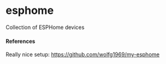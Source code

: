 # esphome

Collection of ESPHome devices


#### References

Really nice setup: https://github.com/wolfg1969/my-esphome
